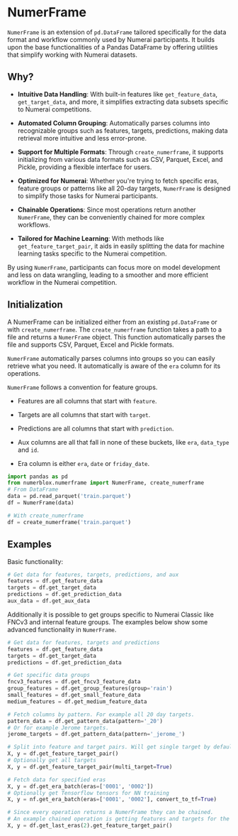 # NumerFrame

`NumerFrame` is an extension of `pd.DataFrame` tailored specifically for the data format and workflow commonly used by Numerai participants. It builds upon the base functionalities of a Pandas DataFrame by offering utilities that simplify working with Numerai datasets.

## Why?
- **Intuitive Data Handling**: With built-in features like `get_feature_data`, `get_target_data`, and more, it simplifies extracting data subsets specific to Numerai competitions.
  
- **Automated Column Grouping**: Automatically parses columns into recognizable groups such as features, targets, predictions, making data retrieval more intuitive and less error-prone.
  
- **Support for Multiple Formats**: Through `create_numerframe`, it supports initializing from various data formats such as CSV, Parquet, Excel, and Pickle, providing a flexible interface for users.
  
- **Optimized for Numerai**: Whether you're trying to fetch specific eras, feature groups or patterns like all 20-day targets, `NumerFrame` is designed to simplify those tasks for Numerai participants.
  
- **Chainable Operations**: Since most operations return another `NumerFrame`, they can be conveniently chained for more complex workflows.
  
- **Tailored for Machine Learning**: With methods like `get_feature_target_pair`, it aids in easily splitting the data for machine learning tasks specific to the Numerai competition.
  
By using `NumerFrame`, participants can focus more on model development and less on data wrangling, leading to a smoother and more efficient workflow in the Numerai competition.


## Initialization
A NumerFrame can be initialized either from an existing `pd.DataFrame` or with `create_numerframe`. The `create_numerframe` function takes a path to a file and returns a `NumerFrame` object. This function automatically parses the file and supports CSV, Parquet, Excel and Pickle formats.

`NumerFrame` automatically parses columns into groups so you can easily retrieve what you need. It automatically is aware of the `era` column for its operations. 

`NumerFrame` follows a convention for feature groups.

- Features are all columns that start with `feature`.

- Targets are all columns that start with `target`.

- Predictions are all columns that start with `prediction`.

- Aux columns are all that fall in none of these buckets, like `era`, `data_type` and `id`. 

- Era column is either `era`, `date` or `friday_date`.

```py
import pandas as pd
from numerblox.numerframe import NumerFrame, create_numerframe
# From DataFrame
data = pd.read_parquet('train.parquet')
df = NumerFrame(data)

# With create_numerframe
df = create_numerframe('train.parquet')
```


## Examples

Basic functionality: 
```py
# Get data for features, targets, predictions, and aux
features = df.get_feature_data
targets = df.get_target_data
predictions = df.get_prediction_data
aux_data = df.get_aux_data
```

Additionally it is possible to get groups specific to Numerai Classic like FNCv3 and internal feature groups. The examples below show some advanced functionality in `NumerFrame`.

```py
# Get data for features, targets and predictions
features = df.get_feature_data
targets = df.get_target_data
predictions = df.get_prediction_data

# Get specific data groups
fncv3_features = df.get_fncv3_feature_data
group_features = df.get_group_features(group='rain')
small_features = df.get_small_feature_data
medium_features = df.get_medium_feature_data

# Fetch columns by pattern. For example all 20 day targets.
pattern_data = df.get_pattern_data(pattern='_20')
# Or for example Jerome targets.
jerome_targets = df.get_pattern_data(pattern='_jerome_')

# Split into feature and target pairs. Will get single target by default.
X, y = df.get_feature_target_pair()
# Optionally get all targets
X, y = df.get_feature_target_pair(multi_target=True)

# Fetch data for specified eras
X, y = df.get_era_batch(eras=['0001', '0002'])
# Optionally get Tensorflow tensors for NN training
X, y = nf.get_era_batch(eras=['0001', '0002'], convert_to_tf=True)

# Since every operation returns a NumerFrame they can be chained.
# An example chained operation is getting features and targets for the last 2 eras.
X, y = df.get_last_eras(2).get_feature_target_pair()
```

